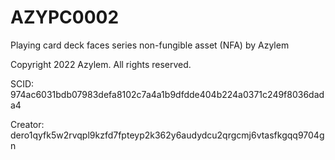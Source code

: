 # AZYPC0002
Playing card deck faces series non-fungible asset (NFA) by Azylem

Copyright 2022 Azylem. All rights reserved.

SCID: 974ac6031bdb07983defa8102c7a4a1b9dfdde404b224a0371c249f8036dada4 

Creator: dero1qyfk5w2rvqpl9kzfd7fpteyp2k362y6audydcu2qrgcmj6vtasfkgqq9704gn
